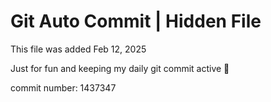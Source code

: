 # Git Auto Commit | Hidden File

This file was added Feb 12, 2025

Just for fun and keeping my daily git commit active 🤪

commit number: 1437347
